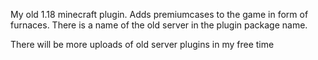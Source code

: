 My old 1.18 minecraft plugin.
Adds premiumcases to the game in form of furnaces.
There is a name of the old server in the plugin package name.

There will be more uploads of old server plugins in my free time
